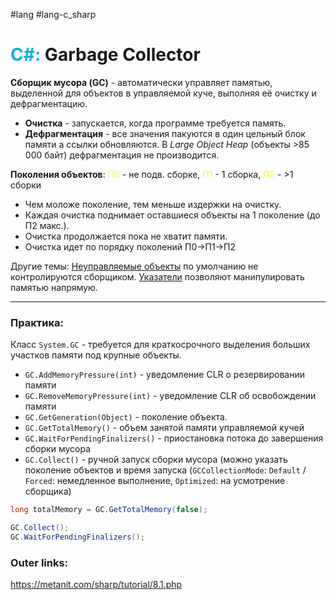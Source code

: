 #lang #lang-c_sharp 
# <font color="#00b0f0">C#:</font> Garbage Collector

**Сборщик мусора (GC)** - автоматически управляет памятью, выделенной для объектов в управляемой куче, выполняя её очистку и дефрагментацию.
- **Очистка** - запускается, когда программе требуется память.
- **Дефрагментация** - все значения пакуются в один цельный блок памяти а ссылки обновляются. В *Large Object Heap* (объекты >85 000 байт) дефрагментация не производится.

**Поколения объектов**: <font color="#ffff00">П0</font> - не подв. сборке, <font color="#ffff00">П1</font> - 1 сборка, <font color="#ffff00">П2</font> - >1 сборки
- Чем моложе поколение, тем меньше издержки на очистку.
- Каждая очистка поднимает оставшиеся объекты на 1 поколение (до П2 макс.).
- Очистка продолжается пока не хватит памяти.
- Очистка идет по порядку поколений П0->П1->П2

Другие темы:
[Неуправляемые объекты](1.%20Languages/C-sharp/GC/Неуправляемые%20объекты.md) по умолчанию не контролируются сборщиком.
[Указатели](1.%20Languages/C-sharp/GC/Указатели.md) позволяют манипулировать памятью напрямую.

---
### Практика:

Класс `System.GC` - требуется для краткосрочного выделения больших участков памяти под крупные объекты.
- `GC.AddMemoryPressure(int)` - уведомление CLR о резервировании памяти
- `GC.RemoveMemoryPressure(int)` - уведомление CLR об освобождении памяти
- `GC.GetGeneration(Object)` - поколение объекта.
- `GC.GetTotalMemory()` - объем занятой памяти управляемой кучей
- `GC.WaitForPendingFinalizers()` - приостановка потока до завершения сборки мусора
- `GC.Collect()` - ручной запуск сборки мусора (можно указать поколение объектов и время запуска (`GCCollectionMode`: `Default` / `Forced`: немедленное выполнение, `Optimized`: на усмотрение сборщика)

```csharp
long totalMemory = GC.GetTotalMemory(false);

GC.Collect();
GC.WaitForPendingFinalizers();
```

### Outer links:
https://metanit.com/sharp/tutorial/8.1.php

